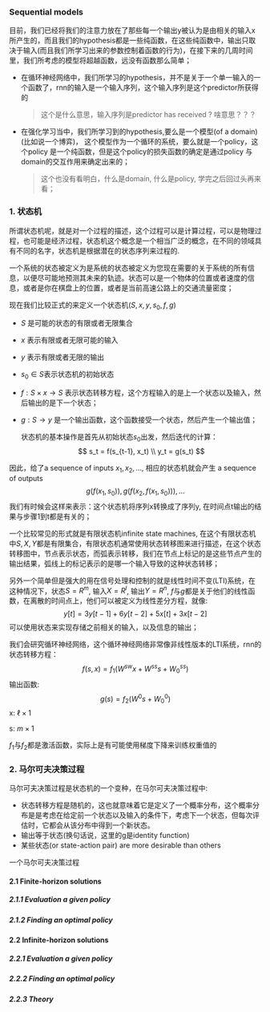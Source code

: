 ### Sequential models

目前，我们已经将我们的注意力放在了那些每一个输出y被认为是由相关的输入x所产生的，而且我们的hypothesis都是一些纯函数，在这些纯函数中，输出只取决于输入(而且我们所学习出来的参数控制着函数的行为)，在接下来的几周时间里，我们所考虑的模型将超越函数，远没有函数那么简单；

- 在循环神经网络中，我们所学习的hypothesis，并不是关于一个单一输入的一个函数了，rnn的输入是一个输入序列，这个输入序列是这个predictor所获得的

  > 这个是什么意思，输入序列是predictor has received ? 啥意思？？？

- 在强化学习当中，我们所学习到的hypothesis,要么是一个模型(of a domain)(比如说一个博弈)， 这个模型作为一个循环的系统，要么就是一个policy，这个policy 是一个纯函数，但是这个policy的损失函数的确定是通过policy 与 domain的交互作用来确定出来的；

  > 这个也没有看明白，什么是domain, 什么是policy, 学完之后回过头再来看；



### 1. 状态机

所谓状态机呢，就是对一个过程的描述，这个过程可以是计算过程，可以是物理过程，也可能是经济过程，状态机这个概念是一个相当广泛的概念，在不同的领域具有不同的名字，状态机是根据潜在的状态序列来过程的.

一个系统的状态被定义为是系统的状态被定义为您现在需要的关于系统的所有信息，以便尽可能地预测其未来的轨迹。状态可以是一个物体的位置或者速度的信息，或者是你在棋盘上的位置，或者是当前高速公路上的交通流量密度；

现在我们比较正式的来定义一个状态机$(S, x, y, s_0, f, g)$

- $S$ 是可能的状态的有限或者无限集合

- $x$ 表示有限或者无限可能的输入

- $y$ 表示有限或者无限的输出

- $s_0 \in S$表示状态机的初始状态

- $f: S \times x \rightarrow S$ 表示状态转移方程，这个方程输入的是上一个状态以及输入，然后输出的是下一个状态；

- $g: S \rightarrow y$ 是一个输出函数，这个函数接受一个状态，然后产生一个输出值；

  状态机的基本操作是首先从初始状态$s_0$出发，然后迭代的计算：
  $$
  s_t = f(s_{t-1}, x_t) \\
  y_t = g(s_t)
  $$

因此，给了a sequence of inputs $x_1, x_2, …$, 相应的状态机就会产生 a sequence of outputs
$$
g(f(x_1, s_0)), g(f(x_2, f(x_1, s_0))), ...
$$
我们有时候会这样来表示：这个状态机将序列x转换成了序列y, 在时间点t输出的结果与步骤1到t都是有关的；

一个比较常见的形式就是有限状态机infinite state machines, 在这个有限状态机中$S, X, Y$都是有限集合，有限状态机通常使用状态转移图来进行描述，在这个状态转移图中，节点表示状态，而弧表示转移，我们在节点上标记的是这些节点产生的输出结果，弧线上的标记表示的是哪一个输入导致的这种状态转移；

另外一个简单但是强大的用在信号处理和控制的就是线性时间不变(LTI)系统，在这种情况下，状态$S = R^m$, 输入$X = R^l$, 输出$Y = R^n$, $f$与$g$都是关于他们的线性函数，在离散的时间点上，他们可以被定义为线性差分方程，就像:
$$
y[t] = 3y[t-1] + 6y[t-2] + 5x[t] + 3x[t-2]
$$
可以使用状态来实现存储之前相关的输入，以及信息的输出；

我们会研究循环神经网络，这个循环神经网络非常像非线性版本的LTI系统，rnn的状态转移方程：
$$
f(s, x) = f_1(W^{sw}x + W^{ss}s +W_0^{ss})
$$
输出函数:
$$
g(s) = f_2(W^0s + W_0^0)
$$
x: $\ell \times 1$

s: $m \times 1$

$f_1$与$f_2$都是激活函数，实际上是有可能使用梯度下降来训练权重值的



### 2. 马尔可夫决策过程

马尔可夫决策过程是状态机的一个变种，在马尔可夫决策过程中:

- 状态转移方程是随机的，这也就意味着它是定义了一个概率分布，这个概率分布是是考虑在给定前一个状态以及输入的条件下，考虑下一个状态，但每次评估时，它都会从该分布中得到一个新状态。
- 输出等于状态(换句话说，这里的g是identity  function)
- 某些状态(or state-action pair) are more desirable than others

一个马尔可夫决策过程







#### 2.1 Finite-horizon solutions

##### 2.1.1 Evaluation a given policy

##### 2.1.2 Finding an optimal policy



#### 2.2 Infinite-horizon solutions

##### 2.2.1 Evaluation a given policy
##### 2.2.2 Finding an optimal policy

##### 2.2.3 Theory







